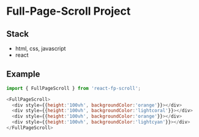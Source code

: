 # Full-Page-Scroll Project

## Stack
- html, css, javascript
- react

## Example
```javascript
import { FullPageScroll } from 'react-fp-scroll';

<FullPageScroll>
  <div style={{height:'100vh', backgroundColor:'orange'}}></div>
  <div style={{height:'100vh', backgroundColor:'lightcoral'}}></div>
  <div style={{height:'100vh', backgroundColor:'orange'}}></div>
  <div style={{height:'100vh', backgroundColor:'lightcyan'}}></div>
</FullPageScroll>
```